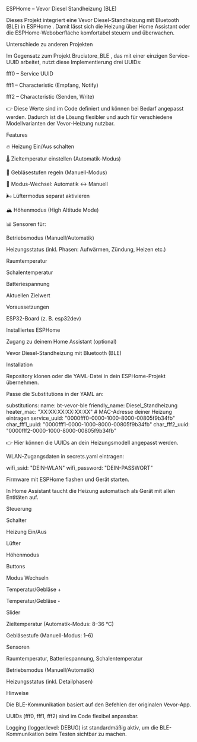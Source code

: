 ESPHome – Vevor Diesel Standheizung (BLE)

Dieses Projekt integriert eine Vevor Diesel-Standheizung mit Bluetooth (BLE) in ESPHome
.
Damit lässt sich die Heizung über Home Assistant oder die ESPHome-Weboberfläche komfortabel steuern und überwachen.

Unterschiede zu anderen Projekten

Im Gegensatz zum Projekt Bruciatore_BLE
, das mit einer einzigen Service-UUID arbeitet, nutzt diese Implementierung drei UUIDs:

fff0 – Service UUID

fff1 – Characteristic (Empfang, Notify)

fff2 – Characteristic (Senden, Write)

👉 Diese Werte sind im Code definiert und können bei Bedarf angepasst werden. Dadurch ist die Lösung flexibler und auch für verschiedene Modellvarianten der Vevor-Heizung nutzbar.

Features

🔥 Heizung Ein/Aus schalten

🌡️ Zieltemperatur einstellen (Automatik-Modus)

💨 Gebläsestufen regeln (Manuell-Modus)

🔄 Modus-Wechsel: Automatik ↔ Manuell

🌬️ Lüftermodus separat aktivieren

🏔️ Höhenmodus (High Altitude Mode)

📊 Sensoren für:

Betriebsmodus (Manuell/Automatik)

Heizungsstatus (inkl. Phasen: Aufwärmen, Zündung, Heizen etc.)

Raumtemperatur

Schalentemperatur

Batteriespannung

Aktuellen Zielwert

Voraussetzungen

ESP32-Board (z. B. esp32dev)

Installiertes ESPHome

Zugang zu deinem Home Assistant (optional)

Vevor Diesel-Standheizung mit Bluetooth (BLE)

Installation

Repository klonen oder die YAML-Datei in dein ESPHome-Projekt übernehmen.

Passe die Substitutions in der YAML an:

substitutions:
  name: bt-vevor-ble
  friendly_name: Diesel_Standheizung
  heater_mac: "XX:XX:XX:XX:XX:XX"   # MAC-Adresse deiner Heizung eintragen
  service_uuid: "0000fff0-0000-1000-8000-00805f9b34fb"
  char_fff1_uuid: "0000fff1-0000-1000-8000-00805f9b34fb"
  char_fff2_uuid: "0000fff2-0000-1000-8000-00805f9b34fb"


👉 Hier können die UUIDs an dein Heizungsmodell angepasst werden.

WLAN-Zugangsdaten in secrets.yaml eintragen:

wifi_ssid: "DEIN-WLAN"
wifi_password: "DEIN-PASSWORT"


Firmware mit ESPHome flashen und Gerät starten.

In Home Assistant taucht die Heizung automatisch als Gerät mit allen Entitäten auf.

Steuerung

Schalter

Heizung Ein/Aus

Lüfter

Höhenmodus

Buttons

Modus Wechseln

Temperatur/Gebläse +

Temperatur/Gebläse -

Slider

Zieltemperatur (Automatik-Modus: 8–36 °C)

Gebläsestufe (Manuell-Modus: 1–6)

Sensoren

Raumtemperatur, Batteriespannung, Schalentemperatur

Betriebsmodus (Manuell/Automatik)

Heizungsstatus (inkl. Detailphasen)

Hinweise

Die BLE-Kommunikation basiert auf den Befehlen der originalen Vevor-App.

UUIDs (fff0, fff1, fff2) sind im Code flexibel anpassbar.

Logging (logger.level: DEBUG) ist standardmäßig aktiv, um die BLE-Kommunikation beim Testen sichtbar zu machen.
